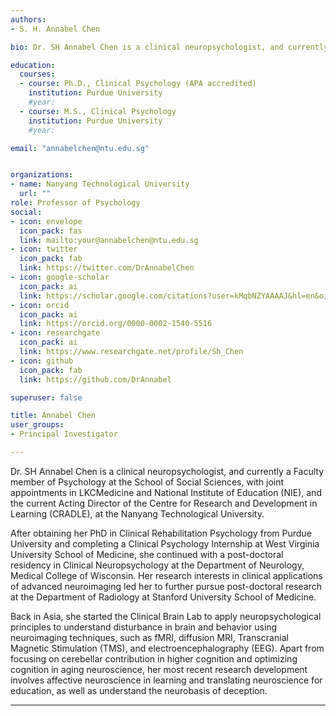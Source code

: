 ```yaml
---
authors:
- S. H. Annabel Chen

bio: Dr. SH Annabel Chen is a clinical neuropsychologist, and currently a Faculty member of Psychology at the School of Social Sciences.

education:
  courses:
  - course: Ph.D., Clinical Psychology (APA accredited)
    institution: Purdue University
    #year:
  - course: M.S., Clinical Psychology
    institution: Purdue University
    #year: 

email: "annabelchen@ntu.edu.sg"


organizations:
- name: Nanyang Technological University
  url: ""
role: Professor of Psychology
social:
- icon: envelope
  icon_pack: fas
  link: mailto:your@annabelchen@ntu.edu.sg
- icon: twitter
  icon_pack: fab
  link: https://twitter.com/DrAnnabelChen
- icon: google-scholar
  icon_pack: ai
  link: https://scholar.google.com/citations?user=kMqbNZYAAAAJ&hl=en&oi=ao
- icon: orcid
  icon_pack: ai
  link: https://orcid.org/0000-0002-1540-5516
- icon: researchgate
  icon_pack: ai
  link: https://www.researchgate.net/profile/Sh_Chen
- icon: github
  icon_pack: fab
  link: https://github.com/DrAnnabel

superuser: false

title: Annabel Chen
user_groups:
- Principal Investigator

---
```


Dr. SH Annabel Chen is a clinical neuropsychologist, and currently a Faculty member of Psychology at the School of Social Sciences, with joint appointments in LKCMedicine and National Institute of Education (NIE), and the current Acting Director of the Centre for Research and Development in Learning (CRADLE), at the Nanyang Technological University.  

After obtaining her PhD in Clinical Rehabilitation Psychology from Purdue University and completing a Clinical Psychology Internship at West Virginia University School of Medicine, she continued with a post-doctoral residency in Clinical Neuropsychology at the Department of Neurology, Medical College of Wisconsin. Her research interests in clinical applications of advanced neuroimaging led her to further pursue post-doctoral research at the Department of Radiology at Stanford University School of Medicine.  

Back in Asia, she started the Clinical Brain Lab to apply neuropsychological principles to understand disturbance in brain and behavior using neuroimaging techniques, such as fMRI, diffusion MRI, Transcranial Magnetic Stimulation (TMS), and electroencephalography (EEG). Apart from focusing on cerebellar contribution in higher cognition and optimizing cognition in aging neuroscience, her most recent research development involves affective neuroscience in learning and translating neuroscience for education, as well as understand the neurobasis of deception.

--- 